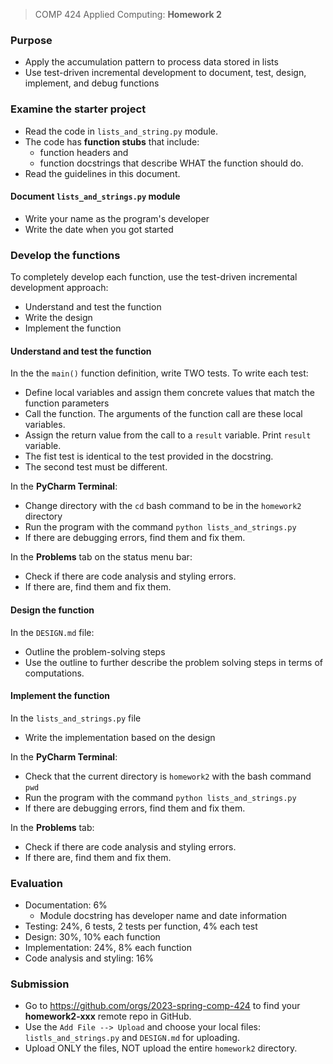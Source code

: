 > COMP 424 Applied Computing: **Homework 2**

### Purpose
- Apply the accumulation pattern to process data stored in lists
- Use test-driven incremental development to document, test, design, 
    implement, and debug functions

### Examine the starter project
- Read the code in `lists_and_string.py` module. 
- The code has **function stubs** that include:
  - function headers and 
  - function docstrings that describe WHAT the function should do. 
- Read the guidelines in this document. 

#### Document `lists_and_strings.py` module
- Write your name as the program's developer
- Write the date when you got started

### Develop the functions
To completely develop each function, use the test-driven incremental 
development approach:
- Understand and test the function
- Write the design
- Implement the function

#### Understand and test the function
In the the `main()` function definition, write TWO tests. To write each test:
- Define local variables and assign them concrete values that match the 
  function parameters
- Call the function. The arguments of the function call are these local 
  variables. 
- Assign the return value from the call to a `result` variable. Print 
  `result` variable.
- The fist test is identical to the test provided in the docstring. 
- The second test must be different. 

In the **PyCharm Terminal**:
- Change directory with the `cd` bash command to be in the `homework2` 
  directory 
- Run the program with the command `python lists_and_strings.py`
- If there are debugging errors, find them and fix them.

In the **Problems** tab on the status menu bar:
- Check if there are code analysis and styling errors. 
- If there are, find them and fix them. 

#### Design the function
In the `DESIGN.md` file:
  - Outline the problem-solving steps
  - Use the outline to further describe the problem solving steps in terms 
    of computations.

#### Implement the function
In the `lists_and_strings.py` file
- Write the implementation based on the design

In the **PyCharm Terminal**:
- Check that the current directory is `homework2` with the bash command `pwd`
- Run the program with the command `python lists_and_strings.py`
- If there are debugging errors, find them and fix them.

In the **Problems** tab:
- Check if there are code analysis and styling errors. 
- If there are, find them and fix them. 

### Evaluation
- Documentation: 6%
  - Module docstring has developer name and date information
- Testing: 24%, 6 tests, 2 tests per function, 4% each test
- Design: 30%, 10% each function
- Implementation: 24%, 8% each function
- Code analysis and styling: 16%

### Submission
- Go to https://github.com/orgs/2023-spring-comp-424 to find your 
  **homework2-xxx** remote repo in GitHub.
- Use the `Add File --> Upload` and choose your local files: 
  `listls_and_strings.py` and `DESIGN.md` for uploading.
- Upload ONLY the files, NOT upload the entire `homework2` directory.


